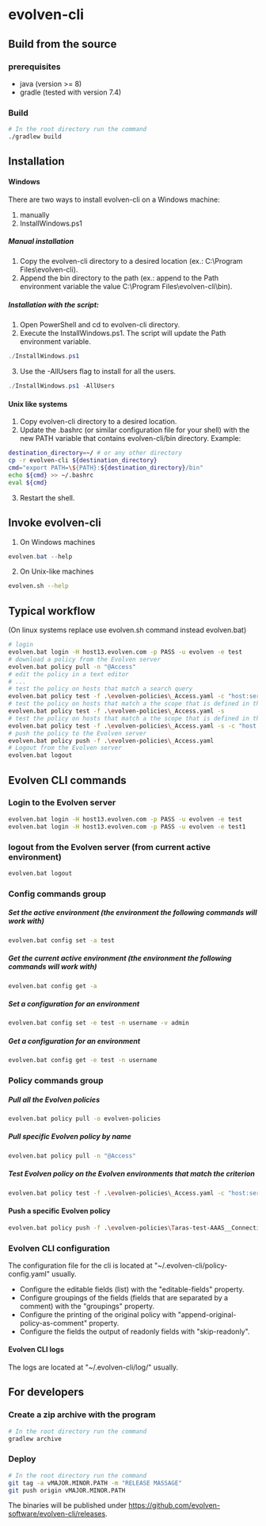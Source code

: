 # evolven-cli

## Build from the source
### prerequisites
* java (version >= 8)
* gradle (tested with version 7.4)

### Build
```bash
# In the root directory run the command
./gradlew build
```

## Installation
#### Windows
There are two ways to install evolven-cli on a Windows machine: 
1. manually 
2. InstallWindows.ps1
##### Manual installation
1. Copy the evolven-cli directory to a desired location (ex.: C:\Program Files\evolven-cli).
2. Append the bin directory to the path (ex.: append to the Path environment variable the value C:\Program Files\evolven-cli\bin).
##### Installation with the script:
1. Open PowerShell and cd to evolven-cli directory.
2. Execute the InstallWindows.ps1. The script will update the Path environment variable.
```PowerShell
./InstallWindows.ps1
```
3. Use the -AllUsers flag to install for all the users.
```PowerShell
./InstallWindows.ps1 -AllUsers
```

#### Unix like systems
1. Copy evolven-cli directory to a desired location.
2. Update the .bashrc (or similar configuration file for your shell) with the new PATH variable that contains evolven-cli/bin directory. Example:
```bash
destination_directory=~/ # or any other directory
cp -r evolven-cli ${destination_directory}
cmd="export PATH=\${PATH}:${destination_directory}/bin"
echo ${cmd} >> ~/.bashrc
eval ${cmd}
```
3. Restart the shell.

## Invoke evolven-cli
1. On Windows machines 
```PowerShell
evolven.bat --help
```
2. On Unix-like machines
```bash
evolven.sh --help
```


## Typical workflow
(On linux systems replace use evolven.sh command instead evolven.bat)
```bash
# login
evolven.bat login -H host13.evolven.com -p PASS -u evolven -e test
# download a policy from the Evolven server
evolven.bat policy pull -n "@Access"
# edit the policy in a text editor
# ...
# test the policy on hosts that match a search query
evolven.bat policy test -f .\evolven-policies\_Access.yaml -c "host:sergey"
# test the policy on hosts that match a the scope that is defined in the policy
evolven.bat policy test -f .\evolven-policies\_Access.yaml -s
# test the policy on hosts that match a the scope that is defined in the policy and the search criteria
evolven.bat policy test -f .\evolven-policies\_Access.yaml -s -c "host:sergey"
# push the policy to the Evolven server
evolven.bat policy push -f .\evolven-policies\_Access.yaml
# Logout from the Evolven server
evolven.bat logout
```

## Evolven CLI commands

### Login to the Evolven server

```bash
evolven.bat login -H host13.evolven.com -p PASS -u evolven -e test
evolven.bat login -H host13.evolven.com -p PASS -u evolven -e test1
```

### logout from the Evolven server (from current active environment)

```bash
evolven.bat logout
```

### Config commands group

##### Set the active environment (the environment the following commands will work with)
```bash
evolven.bat config set -a test
```

##### Get the current active environment (the environment the following commands will work with)
```bash
evolven.bat config get -a
```

##### Set a configuration for an environment
```bash
evolven.bat config set -e test -n username -v admin
```

##### Get a configuration for an environment
```bash
evolven.bat config get -e test -n username
```

### Policy commands group
##### Pull all the Evolven policies
```bash
evolven.bat policy pull -o evolven-policies
```
##### Pull specific Evolven policy by name
```bash
evolven.bat policy pull -n "@Access"
```

##### Test Evolven policy on the Evolven environments that match the criterion
```bash
evolven.bat policy test -f .\evolven-policies\_Access.yaml -c "host:sergey"
```

#### Push a specific Evolven policy
```bash
evolven.bat policy push -f .\evolven-policies\Taras-test-AAAS__Connectivity_Check___Windows__WinRM-Enabled.yaml
```

### Evolven CLI configuration
The configuration file for the cli is located at "~/.evolven-cli/policy-config.yaml" usually.

* Configure the editable fields (list) with the "editable-fields" property. 
* Configure groupings of the fields (fields that are separated by a comment) with the "groupings" property.
* Configure the printing of the original policy with "append-original-policy-as-comment" property.
* Configure the fields the output of readonly fields with "skip-readonly".

#### Evolven CLI logs
The logs are located at "~/.evolven-cli/log/" usually.

## For developers
### Create a zip archive with the program
```bash
# In the root directory run the command
gradlew archive
```
### Deploy
```bash
# In the root directory run the command
git tag -a vMAJOR.MINOR.PATH -m "RELEASE MASSAGE"
git push origin vMAJOR.MINOR.PATH
```
The binaries will be published under https://github.com/evolven-software/evolven-cli/releases.

